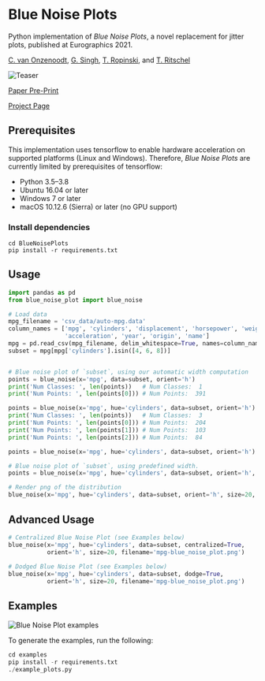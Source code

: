 # Blue Noise Plots

Python implementation of *Blue Noise Plots*, a novel replacement for jitter plots, published at Eurographics 2021.

[C. van Onzenoodt](https://www.uni-ulm.de/en/in/mi/institute/staff/christian-van-onzenoodt/), [G. Singh](https://people.mpi-inf.mpg.de/~gsingh/), [T. Ropinski](https://www.uni-ulm.de/in/mi/institut/mitarbeiter/timo-ropinski/), and [T. Ritschel](http://www.homepages.ucl.ac.uk/~ucactri/)

![Teaser](https://raw.githubusercontent.com/onc/BlueNoisePlots/main/images/Teaser.png)

[Paper Pre-Print](https://arxiv.org/abs/2102.04072) 

[Project Page](https://www.uni-ulm.de/in/mi/mi-forschung/viscom/publikationen?category=publication&publication_id=195)

## Prerequisites

This implementation uses tensorflow to enable hardware acceleration on supported platforms (Linux and Windows). Therefore, *Blue Noise Plots* are currently limited by prerequisites of tensorflow:

* Python 3.5–3.8
* Ubuntu 16.04 or later
* Windows 7 or later
* macOS 10.12.6 (Sierra) or later (no GPU support)

### Install dependencies

```
cd BlueNoisePlots
pip install -r requirements.txt
```

## Usage

```python
import pandas as pd
from blue_noise_plot import blue_noise

# Load data
mpg_filename = 'csv_data/auto-mpg.data'
column_names = ['mpg', 'cylinders', 'displacement', 'horsepower', 'weight',
                'acceleration', 'year', 'origin', 'name']
mpg = pd.read_csv(mpg_filename, delim_whitespace=True, names=column_names)
subset = mpg[mpg['cylinders'].isin([4, 6, 8])]


# Blue noise plot of `subset`, using our automatic width computation
points = blue_noise(x='mpg', data=subset, orient='h')
print('Num Classes: ', len(points))   # Num Classes:  1
print('Num Points: ', len(points[0])) # Num Points:  391

points = blue_noise(x='mpg', hue='cylinders', data=subset, orient='h')
print('Num Classes: ', len(points))   # Num Classes:  3
print('Num Points: ', len(points[0])) # Num Points:  204
print('Num Points: ', len(points[1])) # Num Points:  103
print('Num Points: ', len(points[2])) # Num Points:  84

points = blue_noise(x='mpg', hue='cylinders', data=subset, orient='h')

# Blue noise plot of `subset`, using predefined width.
points = blue_noise(x='mpg', hue='cylinders', data=subset, orient='h', plot_width=0.3)

# Render png of the distribution
blue_noise(x='mpg', hue='cylinders', data=subset, orient='h', size=20, filename='mpg-blue_noise_plot.png')
```

## Advanced Usage

```python
# Centralized Blue Noise Plot (see Examples below)
blue_noise(x='mpg', hue='cylinders', data=subset, centralized=True,
           orient='h', size=20, filename='mpg-blue_noise_plot.png')
           
# Dodged Blue Noise Plot (see Examples below)
blue_noise(x='mpg', hue='cylinders', data=subset, dodge=True,
           orient='h', size=20, filename='mpg-blue_noise_plot.png')
```

## Examples

![Blue Noise Plot examples](https://raw.githubusercontent.com/onc/BlueNoisePlots/main/images/Examples.png)

To generate the examples, run the following:

```python
cd examples
pip install -r requirements.txt
./example_plots.py
```
